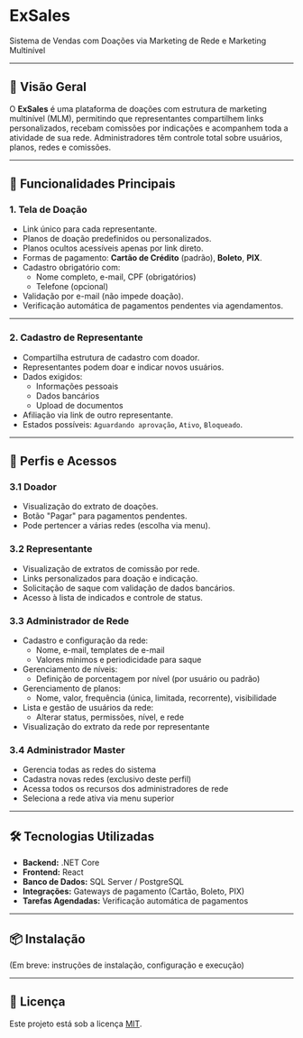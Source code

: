 # ExSales  
Sistema de Vendas com Doações via Marketing de Rede e Marketing Multinível

---

## 📌 Visão Geral

O **ExSales** é uma plataforma de doações com estrutura de marketing multinível (MLM), permitindo que representantes compartilhem links personalizados, recebam comissões por indicações e acompanhem toda a atividade de sua rede. Administradores têm controle total sobre usuários, planos, redes e comissões.

---

## 🚀 Funcionalidades Principais

### 1. Tela de Doação
- Link único para cada representante.
- Planos de doação predefinidos ou personalizados.
- Planos ocultos acessíveis apenas por link direto.
- Formas de pagamento: **Cartão de Crédito** (padrão), **Boleto**, **PIX**.
- Cadastro obrigatório com:
  - Nome completo, e-mail, CPF (obrigatórios)
  - Telefone (opcional)
- Validação por e-mail (não impede doação).
- Verificação automática de pagamentos pendentes via agendamentos.

---

### 2. Cadastro de Representante
- Compartilha estrutura de cadastro com doador.
- Representantes podem doar e indicar novos usuários.
- Dados exigidos:
  - Informações pessoais
  - Dados bancários
  - Upload de documentos
- Afiliação via link de outro representante.
- Estados possíveis: `Aguardando aprovação`, `Ativo`, `Bloqueado`.

---

## 👥 Perfis e Acessos

### 3.1 Doador
- Visualização do extrato de doações.
- Botão "Pagar" para pagamentos pendentes.
- Pode pertencer a várias redes (escolha via menu).

### 3.2 Representante
- Visualização de extratos de comissão por rede.
- Links personalizados para doação e indicação.
- Solicitação de saque com validação de dados bancários.
- Acesso à lista de indicados e controle de status.

### 3.3 Administrador de Rede
- Cadastro e configuração da rede:
  - Nome, e-mail, templates de e-mail
  - Valores mínimos e periodicidade para saque
- Gerenciamento de níveis:
  - Definição de porcentagem por nível (por usuário ou padrão)
- Gerenciamento de planos:
  - Nome, valor, frequência (única, limitada, recorrente), visibilidade
- Lista e gestão de usuários da rede:
  - Alterar status, permissões, nível, e rede
- Visualização do extrato da rede por representante

### 3.4 Administrador Master
- Gerencia todas as redes do sistema
- Cadastra novas redes (exclusivo deste perfil)
- Acessa todos os recursos dos administradores de rede
- Seleciona a rede ativa via menu superior

---

## 🛠️ Tecnologias Utilizadas
- **Backend:** .NET Core
- **Frontend:** React
- **Banco de Dados:** SQL Server / PostgreSQL
- **Integrações:** Gateways de pagamento (Cartão, Boleto, PIX)
- **Tarefas Agendadas:** Verificação automática de pagamentos

---

## 📦 Instalação
(Em breve: instruções de instalação, configuração e execução)

---

## 📄 Licença
Este projeto está sob a licença [MIT](LICENSE).
